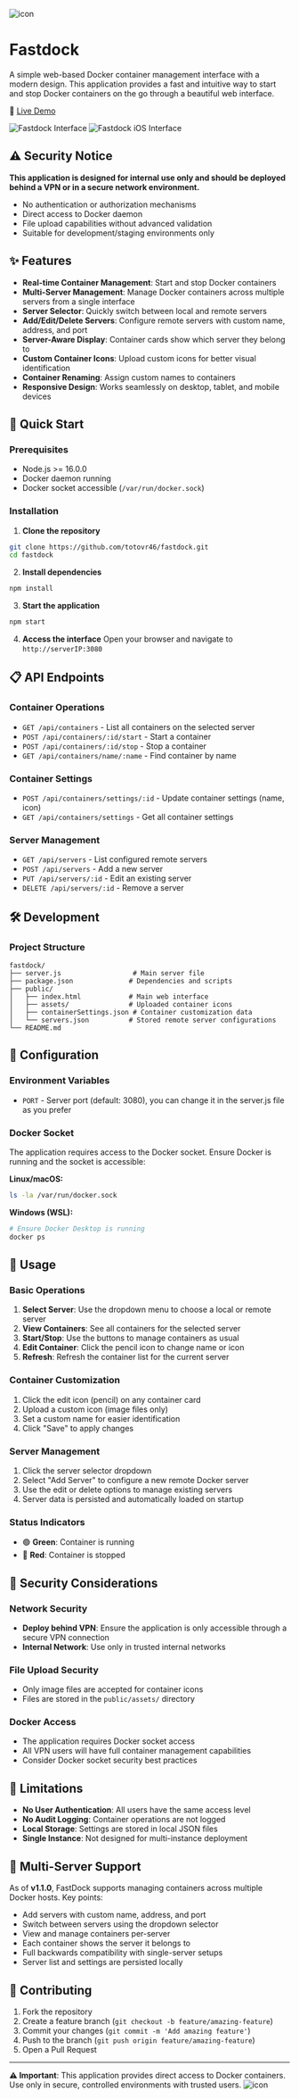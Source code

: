 ![icon](Icon2Nobg.png)

# Fastdock

A simple web-based Docker container management interface with a modern design. This application provides a fast and intuitive way to start and stop Docker containers on the go through a beautiful web interface.

🎯 [Live Demo](https://fastdock.salvatoremusumeci.com)

![Fastdock Interface](fast-demo.png)
![Fastdock iOS Interface](iphone.png)

## ⚠️ Security Notice

**This application is designed for internal use only and should be deployed behind a VPN or in a secure network environment.**

* No authentication or authorization mechanisms
* Direct access to Docker daemon
* File upload capabilities without advanced validation
* Suitable for development/staging environments only

## ✨ Features

* **Real-time Container Management**: Start and stop Docker containers
* **Multi-Server Management**: Manage Docker containers across multiple servers from a single interface
* **Server Selector**: Quickly switch between local and remote servers
* **Add/Edit/Delete Servers**: Configure remote servers with custom name, address, and port
* **Server-Aware Display**: Container cards show which server they belong to
* **Custom Container Icons**: Upload custom icons for better visual identification
* **Container Renaming**: Assign custom names to containers
* **Responsive Design**: Works seamlessly on desktop, tablet, and mobile devices

## 🚀 Quick Start

### Prerequisites

* Node.js >= 16.0.0
* Docker daemon running
* Docker socket accessible (`/var/run/docker.sock`)

### Installation

1. **Clone the repository**

```bash
git clone https://github.com/totovr46/fastdock.git
cd fastdock
```

2. **Install dependencies**

```bash
npm install
```

3. **Start the application**

```bash
npm start
```

4. **Access the interface**
   Open your browser and navigate to `http://serverIP:3080`

## 📋 API Endpoints

### Container Operations

* `GET /api/containers` - List all containers on the selected server
* `POST /api/containers/:id/start` - Start a container
* `POST /api/containers/:id/stop` - Stop a container
* `GET /api/containers/name/:name` - Find container by name

### Container Settings

* `POST /api/containers/settings/:id` - Update container settings (name, icon)
* `GET /api/containers/settings` - Get all container settings

### Server Management

* `GET /api/servers` - List configured remote servers
* `POST /api/servers` - Add a new server
* `PUT /api/servers/:id` - Edit an existing server
* `DELETE /api/servers/:id` - Remove a server

## 🛠️ Development

### Project Structure

```
fastdock/
├── server.js                  # Main server file
├── package.json              # Dependencies and scripts
├── public/
│   ├── index.html            # Main web interface
│   ├── assets/               # Uploaded container icons
│   ├── containerSettings.json # Container customization data
│   └── servers.json          # Stored remote server configurations
└── README.md
```

## 🔧 Configuration

### Environment Variables

* `PORT` - Server port (default: 3080), you can change it in the server.js file as you prefer

### Docker Socket

The application requires access to the Docker socket. Ensure Docker is running and the socket is accessible:

**Linux/macOS:**

```bash
ls -la /var/run/docker.sock
```

**Windows (WSL):**

```bash
# Ensure Docker Desktop is running
docker ps
```

## 🚦 Usage

### Basic Operations

1. **Select Server**: Use the dropdown menu to choose a local or remote server
2. **View Containers**: See all containers for the selected server
3. **Start/Stop**: Use the buttons to manage containers as usual
4. **Edit Container**: Click the pencil icon to change name or icon
5. **Refresh**: Refresh the container list for the current server

### Container Customization

1. Click the edit icon (pencil) on any container card
2. Upload a custom icon (image files only)
3. Set a custom name for easier identification
4. Click "Save" to apply changes

### Server Management

1. Click the server selector dropdown
2. Select "Add Server" to configure a new remote Docker server
3. Use the edit or delete options to manage existing servers
4. Server data is persisted and automatically loaded on startup

### Status Indicators

* 🟢 **Green**: Container is running
* 🔴 **Red**: Container is stopped

## 🔐 Security Considerations

### Network Security

* **Deploy behind VPN**: Ensure the application is only accessible through a secure VPN connection
* **Internal Network**: Use only in trusted internal networks

### File Upload Security

* Only image files are accepted for container icons
* Files are stored in the `public/assets/` directory

### Docker Access

* The application requires Docker socket access
* All VPN users will have full container management capabilities
* Consider Docker socket security best practices

## 🚨 Limitations

* **No User Authentication**: All users have the same access level
* **No Audit Logging**: Container operations are not logged
* **Local Storage**: Settings are stored in local JSON files
* **Single Instance**: Not designed for multi-instance deployment

## 🛌 Multi-Server Support

As of **v1.1.0**, FastDock supports managing containers across multiple Docker hosts. Key points:

* Add servers with custom name, address, and port
* Switch between servers using the dropdown selector
* View and manage containers per-server
* Each container shows the server it belongs to
* Full backwards compatibility with single-server setups
* Server list and settings are persisted locally

## 🤝 Contributing

1. Fork the repository
2. Create a feature branch (`git checkout -b feature/amazing-feature`)
3. Commit your changes (`git commit -m 'Add amazing feature'`)
4. Push to the branch (`git push origin feature/amazing-feature`)
5. Open a Pull Request

---

**⚠️ Important**: This application provides direct access to Docker containers. Use only in secure, controlled environments with trusted users.
![icon](Icon.png)
